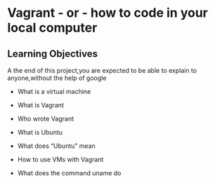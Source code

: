 # Vagrant - or - how to code in your local computer

## Learning Objectives

A the end of this project,you are expected to be able to explain to anyone,without the help of google

* What is a virtual machine

* What is Vagrant

* Who wrote Vagrant

* What is Ubuntu

* What does “Ubuntu” mean

* How to use VMs with Vagrant

* What does the command uname do
